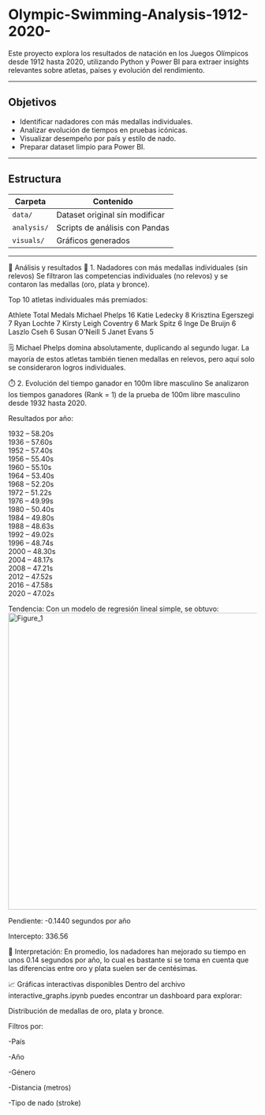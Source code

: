 # Olympic-Swimming-Analysis-1912-2020-


Este proyecto explora los resultados de natación en los Juegos Olímpicos desde 1912 hasta 2020, utilizando Python y Power BI para extraer insights relevantes sobre atletas, países y evolución del rendimiento.

---

##  Objetivos

- Identificar nadadores con más medallas individuales.
- Analizar evolución de tiempos en pruebas icónicas.
- Visualizar desempeño por país y estilo de nado.
- Preparar dataset limpio para Power BI.

---

##  Estructura

| Carpeta         | Contenido                                                                 |
|----------------|--------------------------------------------------------------------------|
| `data/`         | Dataset original sin modificar                                           |
| `analysis/`     | Scripts de análisis con Pandas                                           |
| `visuals/`      | Gráficos generados                                            |


---
🔎 Análisis y resultados
🥇 1. Nadadores con más medallas individuales (sin relevos)
Se filtraron las competencias individuales (no relevos) y se contaron las medallas (oro, plata y bronce).

Top 10 atletas individuales más premiados:

Athlete	Total Medals
Michael Phelps	16
Katie Ledecky	8
Krisztina Egerszegi	7
Ryan Lochte	7
Kirsty Leigh Coventry	6
Mark Spitz	6
Inge De Bruijn	6
Laszlo Cseh	6
Susan O'Neill	5
Janet Evans	5

🗒️ Michael Phelps domina absolutamente, duplicando al segundo lugar. La mayoría de estos atletas también tienen medallas en relevos, pero aquí solo se consideraron logros individuales.

⏱️ 2. Evolución del tiempo ganador en 100m libre masculino
Se analizaron los tiempos ganadores (Rank = 1) de la prueba de 100m libre masculino desde 1932 hasta 2020.

Resultados por año:

1932 – 58.20s  
1936 – 57.60s  
1952 – 57.40s  
1956 – 55.40s  
1960 – 55.10s  
1964 – 53.40s  
1968 – 52.20s  
1972 – 51.22s  
1976 – 49.99s  
1980 – 50.40s  
1984 – 49.80s  
1988 – 48.63s  
1992 – 49.02s  
1996 – 48.74s  
2000 – 48.30s  
2004 – 48.17s  
2008 – 47.21s  
2012 – 47.52s  
2016 – 47.58s  
2020 – 47.02s

Tendencia: Con un modelo de regresión lineal simple, se obtuvo:
<img width="1000" height="600" alt="Figure_1" src="https://github.com/user-attachments/assets/5675630a-abc9-4af6-ad39-ecedd70ea158" />


Pendiente: -0.1440 segundos por año

Intercepto: 336.56

🔁 Interpretación: En promedio, los nadadores han mejorado su tiempo en unos 0.14 segundos por año, lo cual es bastante si se toma en cuenta que las diferencias entre oro y plata suelen ser de centésimas.



📈 Gráficas interactivas disponibles
Dentro del archivo interactive_graphs.ipynb puedes encontrar un dashboard para explorar:

Distribución de medallas de oro, plata y bronce.

Filtros por:

-País

-Año

-Género

-Distancia (metros)

-Tipo de nado (stroke)
